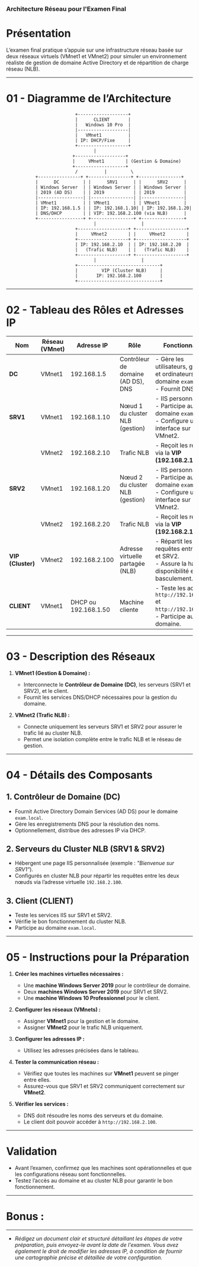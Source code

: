 ### **Architecture Réseau pour l'Examen Final**

# **Présentation**

L’examen final pratique s’appuie sur une infrastructure réseau basée sur deux réseaux virtuels (VMnet1 et VMnet2) pour simuler un environnement réaliste de gestion de domaine Active Directory et de répartition de charge réseau (NLB). 

---

# 01 - **Diagramme de l’Architecture**

```
                          +-------------------+
                          |      CLIENT       |
                          |   Windows 10 Pro  |
                          |-------------------|
                          |   VMnet1          |
                          | IP: DHCP/Fixe     |
                          +-------------------+
                                 |
                         +-------------------+
                         |     VMnet1        | (Gestion & Domaine)
                         +-------------------+
                          /          |         \
           +----------------+ +----------------+ +----------------+
           |      DC         | |      SRV1      | |      SRV2      |
           | Windows Server  | | Windows Server | | Windows Server |
           | 2019 (AD DS)    | | 2019           | | 2019           |
           |-----------------| |----------------| |----------------|
           | VMnet1          | | VMnet1         | | VMnet1         |
           | IP: 192.168.1.5 | | IP: 192.168.1.10| | IP: 192.168.1.20|
           | DNS/DHCP        | | VIP: 192.168.2.100 (via NLB)      |
           +-----------------+ +----------------+ +----------------+
                                 |                 |
                          +-------------------+ +-------------------+
                          |     VMnet2        | |     VMnet2        |
                          +-------------------+ +-------------------+
                          | IP: 192.168.2.10  | | IP: 192.168.2.20  |
                          |   (Trafic NLB)    | |   (Trafic NLB)    |
                          +-------------------+ +-------------------+
                                 |                 |
                          +-------------------------------+
                          |         VIP (Cluster NLB)     |
                          |       IP: 192.168.2.100       |
                          +-------------------------------+
```

---

# 02 - **Tableau des Rôles et Adresses IP**

| **Nom**         | **Réseau (VMnet)** | **Adresse IP**         | **Rôle**                              | **Fonctionnalités**                                                                                |
|------------------|--------------------|-------------------------|----------------------------------------|---------------------------------------------------------------------------------------------------|
| **DC**           | VMnet1            | 192.168.1.5            | Contrôleur de domaine (AD DS), DNS    | - Gère les utilisateurs, groupes et ordinateurs dans le domaine `exam.local`.<br>- Fournit DNS.  |
| **SRV1**         | VMnet1            | 192.168.1.10           | Nœud 1 du cluster NLB (gestion)       | - IIS personnalisé.<br>- Participe au domaine `exam.local`.<br>- Configure une interface sur VMnet2. |
|                  | VMnet2            | 192.168.2.10           | Trafic NLB                             | - Reçoit les requêtes via la **VIP (192.168.2.100)**.                                             |
| **SRV2**         | VMnet1            | 192.168.1.20           | Nœud 2 du cluster NLB (gestion)       | - IIS personnalisé.<br>- Participe au domaine `exam.local`.<br>- Configure une interface sur VMnet2. |
|                  | VMnet2            | 192.168.2.20           | Trafic NLB                             | - Reçoit les requêtes via la **VIP (192.168.2.100)**.                                             |
| **VIP (Cluster)**| VMnet2            | 192.168.2.100          | Adresse virtuelle partagée (NLB)      | - Répartit les requêtes entre SRV1 et SRV2.<br>- Assure la haute disponibilité et le basculement.|
| **CLIENT**       | VMnet1            | DHCP ou 192.168.1.50   | Machine cliente                        | - Teste les accès à `http://192.168.2.100` et `http://192.168.1.x`.<br>- Participe au domaine.   |

---

# 03 - **Description des Réseaux**

1. **VMnet1 (Gestion & Domaine) :**
   - Interconnecte le **Contrôleur de Domaine (DC)**, les serveurs (SRV1 et SRV2), et le client.
   - Fournit les services DNS/DHCP nécessaires pour la gestion du domaine.

2. **VMnet2 (Trafic NLB) :**
   - Connecte uniquement les serveurs SRV1 et SRV2 pour assurer le trafic lié au cluster NLB.
   - Permet une isolation complète entre le trafic NLB et le réseau de gestion.

---

# 04 - **Détails des Composants**

## **1. Contrôleur de Domaine (DC)**
- Fournit Active Directory Domain Services (AD DS) pour le domaine `exam.local`.
- Gère les enregistrements DNS pour la résolution des noms.
- Optionnellement, distribue des adresses IP via DHCP.

## **2. Serveurs du Cluster NLB (SRV1 & SRV2)**
- Hébergent une page IIS personnalisée (exemple : *"Bienvenue sur SRV1"*).
- Configurés en cluster NLB pour répartir les requêtes entre les deux nœuds via l’adresse virtuelle `192.168.2.100`.

## **3. Client (CLIENT)**
- Teste les services IIS sur SRV1 et SRV2.
- Vérifie le bon fonctionnement du cluster NLB.
- Participe au domaine `exam.local`.

---

# 05 - **Instructions pour la Préparation**

1. **Créer les machines virtuelles nécessaires :**
   - Une **machine Windows Server 2019** pour le contrôleur de domaine.
   - Deux **machines Windows Server 2019** pour SRV1 et SRV2.
   - Une **machine Windows 10 Professionnel** pour le client.

2. **Configurer les réseaux (VMnets) :**
   - Assigner **VMnet1** pour la gestion et le domaine.
   - Assigner **VMnet2** pour le trafic NLB uniquement.

3. **Configurer les adresses IP :**
   - Utilisez les adresses précisées dans le tableau.

4. **Tester la communication réseau :**
   - Vérifiez que toutes les machines sur **VMnet1** peuvent se pinger entre elles.
   - Assurez-vous que SRV1 et SRV2 communiquent correctement sur **VMnet2**.

5. **Vérifier les services :**
   - DNS doit résoudre les noms des serveurs et du domaine.
   - Le client doit pouvoir accéder à `http://192.168.2.100`.

---

# **Validation**
- Avant l’examen, confirmez que les machines sont opérationnelles et que les configurations réseau sont fonctionnelles.
- Testez l’accès au domaine et au cluster NLB pour garantir le bon fonctionnement.

-----------------
# Bonus :
-----------------

- *Rédigez un document clair et structuré détaillant les étapes de votre préparation, puis envoyez-le avant la date de l'examen. Vous avez également le droit de modifier les adresses IP, à condition de fournir une cartographie précise et détaillée de votre configuration.*

